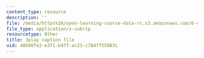 ```yaml
---
content_type: resource
description: ''
file: /media/https%3A/open-learning-course-data-rc.s3.amazonaws.com/6-450-principles-of-digital-communications-i-fall-2006/40b98fe2e371b47fac23c784ff55083c_o8XojnApGc4.srt
file_type: application/x-subrip
resourcetype: Other
title: 3play caption file
uid: 40b98fe2-e371-b47f-ac23-c784ff55083c
---
```

